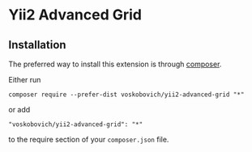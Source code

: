 Yii2 Advanced Grid
================================

Installation
------------

The preferred way to install this extension is through [composer](http://getcomposer.org/download/).

Either run

```
composer require --prefer-dist voskobovich/yii2-advanced-grid "*"
```

or add

```
"voskobovich/yii2-advanced-grid": "*"
```

to the require section of your `composer.json` file.
